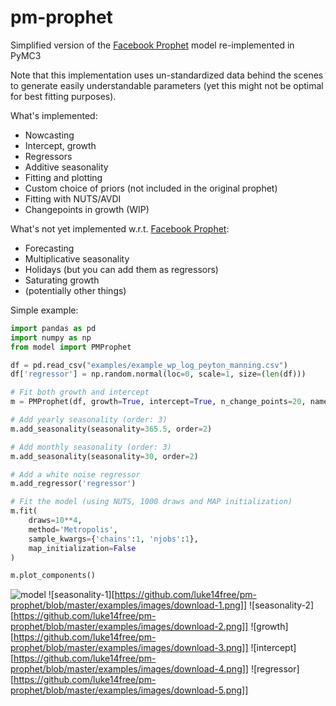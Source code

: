 # pm-prophet 
Simplified version of the [Facebook Prophet](https://facebook.github.io/prophet/) model re-implemented in PyMC3

Note that this implementation uses un-standardized data behind the scenes to generate easily understandable parameters (yet this might not be optimal for best fitting purposes).

What's implemented:
* Nowcasting
* Intercept, growth
* Regressors
* Additive seasonality
* Fitting and plotting
* Custom choice of priors (not included in the original prophet)
* Fitting with NUTS/AVDI
* Changepoints in growth (WIP)

What's not yet implemented w.r.t. [Facebook Prophet](https://facebook.github.io/prophet/):
* Forecasting
* Multiplicative seasonality
* Holidays (but you can add them as regressors)
* Saturating growth
* (potentially other things)

Simple example:
    
```python
import pandas as pd
import numpy as np
from model import PMProphet

df = pd.read_csv("examples/example_wp_log_peyton_manning.csv")
df['regressor'] = np.random.normal(loc=0, scale=1, size=(len(df)))

# Fit both growth and intercept
m = PMProphet(df, growth=True, intercept=True, n_change_points=20, name='model')

# Add yearly seasonality (order: 3)
m.add_seasonality(seasonality=365.5, order=2)

# Add monthly seasonality (order: 3)
m.add_seasonality(seasonality=30, order=2)

# Add a white noise regressor
m.add_regressor('regressor')

# Fit the model (using NUTS, 1000 draws and MAP initialization)
m.fit(
    draws=10**4, 
    method='Metropolis', 
    sample_kwargs={'chains':1, 'njobs':1},
    map_initialization=False
)

m.plot_components()
```

![model](https://github.com/luke14free/pm-prophet/blob/master/examples/images/download.png)
![seasonality-1][https://github.com/luke14free/pm-prophet/blob/master/examples/images/download-1.png]]
![seasonality-2][https://github.com/luke14free/pm-prophet/blob/master/examples/images/download-2.png]]
![growth][https://github.com/luke14free/pm-prophet/blob/master/examples/images/download-3.png]]
![intercept][https://github.com/luke14free/pm-prophet/blob/master/examples/images/download-4.png]]
![regressor][https://github.com/luke14free/pm-prophet/blob/master/examples/images/download-5.png]]

